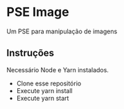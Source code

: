 # PSE Image

Um PSE para manipulação de imagens

## Instruções

Necessário Node e Yarn instalados.

- Clone esse repositório
- Execute yarn install
- Execute yarn start
